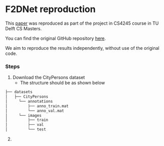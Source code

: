 # F2DNet reproduction
This [paper](https://arxiv.org/pdf/2203.02331.pdf) was reproduced as part of the project in CS4245 course in TU Delft CS Masters.

You can find the original GitHub repository [here](https://github.com/AbdulHannanKhan/F2DNet).

We aim to reproduce the results independently, without use of the original code.

### Steps
1. Download the CityPersons dataset
   - The structure should be as shown below

```bash
├── datasets
│   ├── CityPersons
│     └── annotations
│         ├── anno_train.mat
│         └── anno_val.mat
│     └── images
│         ├── train
│         ├── val
│         └── test
```
2. 